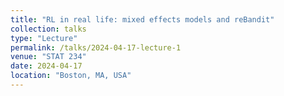 ```yaml
---
title: "RL in real life: mixed effects models and reBandit"
collection: talks
type: "Lecture"
permalink: /talks/2024-04-17-lecture-1
venue: "STAT 234"
date: 2024-04-17
location: "Boston, MA, USA"
---
```

